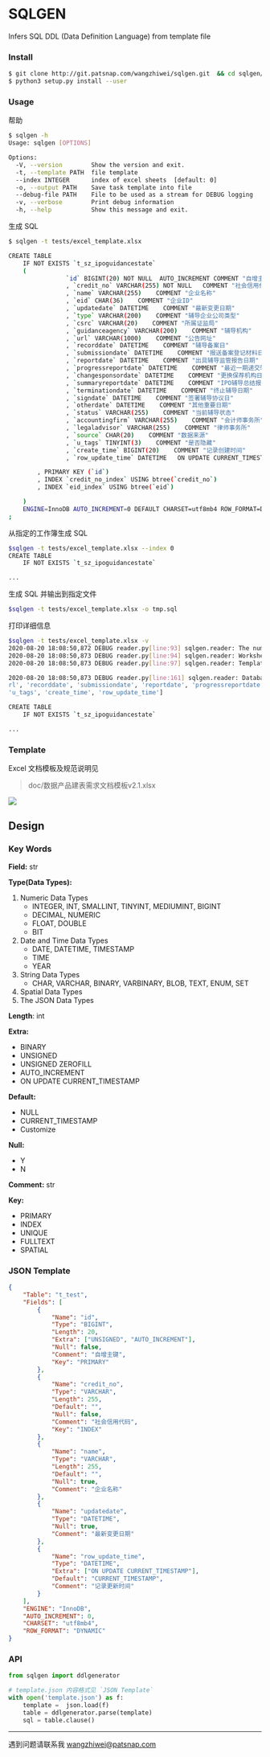 # SQLGEN

Infers SQL DDL (Data Definition Language) from template file

### Install

```bash
$ git clone http://git.patsnap.com/wangzhiwei/sqlgen.git  && cd sqlgen/
$ python3 setup.py install --user
```

### Usage

帮助
```bash
$ sqlgen -h
Usage: sqlgen [OPTIONS]

Options:
  -V, --version        Show the version and exit.
  -t, --template PATH  file template
  --index INTEGER      index of excel sheets  [default: 0]
  -o, --output PATH    Save task template into file
  --debug-file PATH    File to be used as a stream for DEBUG logging
  -v, --verbose        Print debug information
  -h, --help           Show this message and exit.
```

生成 SQL
```bash
$ sqlgen -t tests/excel_template.xlsx

CREATE TABLE
    IF NOT EXISTS `t_sz_ipoguidancestate`
    (
                `id` BIGINT(20) NOT NULL  AUTO_INCREMENT COMMENT "自增主键"
                , `credit_no` VARCHAR(255) NOT NULL   COMMENT "社会信用代码"
                , `name` VARCHAR(255)    COMMENT "企业名称"
                , `eid` CHAR(36)    COMMENT "企业ID"
                , `updatedate` DATETIME    COMMENT "最新变更日期"
                , `type` VARCHAR(200)    COMMENT "辅导企业公司类型"
                , `csrc` VARCHAR(20)    COMMENT "所属证监局"
                , `guidanceagency` VARCHAR(200)    COMMENT "辅导机构"
                , `url` VARCHAR(1000)    COMMENT "公告网址"
                , `recorddate` DATETIME    COMMENT "辅导备案日"
                , `submissiondate` DATETIME    COMMENT "报送备案登记材料日"
                , `reportdate` DATETIME    COMMENT "出具辅导监管报告日期"
                , `progressreportdate` DATETIME    COMMENT "最近一期递交辅导进展报告日期"
                , `changesponsordate` DATETIME    COMMENT "更换保荐机构日"
                , `summaryreportdate` DATETIME    COMMENT "IPO辅导总结报告日期"
                , `terminationdate` DATETIME    COMMENT "终止辅导日期"
                , `signdate` DATETIME    COMMENT "签署辅导协议日"
                , `otherdate` DATETIME    COMMENT "其他重要日期"
                , `status` VARCHAR(255)    COMMENT "当前辅导状态"
                , `accountingfirm` VARCHAR(255)    COMMENT "会计师事务所"
                , `legaladvisor` VARCHAR(255)    COMMENT "律师事务所"
                , `source` CHAR(20)    COMMENT "数据来源"
                , `u_tags` TINYINT(3)    COMMENT "是否隐藏"
                , `create_time` BIGINT(20)    COMMENT "记录创建时间"
                , `row_update_time` DATETIME   ON UPDATE CURRENT_TIMESTAMP COMMENT "记录更新时间"

        , PRIMARY KEY (`id`)
        , INDEX `credit_no_index` USING btree(`credit_no`)
        , INDEX `eid_index` USING btree(`eid`)

    )
    ENGINE=InnoDB AUTO_INCREMENT=0 DEFAULT CHARSET=utf8mb4 ROW_FORMAT=DYNAMIC
;
```

从指定的工作簿生成 SQL
```bash
$sqlgen -t tests/excel_template.xlsx --index 0
CREATE TABLE
    IF NOT EXISTS `t_sz_ipoguidancestate`

...
```

生成 SQL 并输出到指定文件
```bash
$sqlgen -t tests/excel_template.xlsx -o tmp.sql
```

打印详细信息
```bash
$sqlgen -t tests/excel_template.xlsx -v
2020-08-20 18:08:50,872 DEBUG reader.py[line:93] sqlgen.reader: The number of worksheets is 1
2020-08-20 18:08:50,873 DEBUG reader.py[line:94] sqlgen.reader: Worksheet name(s): ['Template']
2020-08-20 18:08:50,873 DEBUG reader.py[line:97] sqlgen.reader: Template rows: 37 columns: 16

2020-08-20 18:08:50,873 DEBUG reader.py[line:161] sqlgen.reader: Database: db_finance   Table: t_sz_ipoguidancestate    Fields: ['id', 'credit_no', 'name', 'eid', 'updatedate', 'type', 'csrc', 'guidanceagency', 'u
rl', 'recorddate', 'submissiondate', 'reportdate', 'progressreportdate', 'changesponsordate', 'summaryreportdate', 'terminationdate', 'signdate', 'otherdate', 'status', 'accountingfirm', 'legaladvisor', 'source',
'u_tags', 'create_time', 'row_update_time']

CREATE TABLE
    IF NOT EXISTS `t_sz_ipoguidancestate`

...
```

### Template

Excel 文档模板及规范说明见

> doc/数据产品建表需求文档模板v2.1.xlsx

![](./doc/template.png)

## Design

### Key Words

**Field:** str

**Type(Data Types):**

1. Numeric Data Types
   * INTEGER, INT, SMALLINT, TINYINT, MEDIUMINT, BIGINT
   * DECIMAL, NUMERIC
   * FLOAT, DOUBLE
   * BIT
2. Date and Time Data Types
   * DATE, DATETIME, TIMESTAMP
   * TIME
   * YEAR
3. String Data Types
   * CHAR, VARCHAR, BINARY, VARBINARY, BLOB, TEXT, ENUM, SET
4. Spatial Data Types
5. The JSON Data Types

**Length**: int

**Extra:**

- BINARY
- UNSIGNED
- UNSIGNED ZEROFILL
- AUTO_INCREMENT
- ON UPDATE CURRENT_TIMESTAMP

**Default:**

- NULL
- CURRENT_TIMESTAMP
- Customize

**Null:**

- Y
- N

**Comment:** str

**Key:**

- PRIMARY
- INDEX
- UNIQUE
- FULLTEXT
- SPATIAL

### JSON Template

```json
{
    "Table": "t_test",
    "Fields": [
        {
            "Name": "id",
            "Type": "BIGINT",
            "Length": 20,
            "Extra": ["UNSIGNED", "AUTO_INCREMENT"],
            "Null": false,
            "Comment": "自增主键",
            "Key": "PRIMARY"
        },
        {
            "Name": "credit_no",
            "Type": "VARCHAR",
            "Length": 255,
            "Default": "",
            "Null": false,
            "Comment": "社会信用代码",
            "Key": "INDEX"
        },
        {
            "Name": "name",
            "Type": "VARCHAR",
            "Length": 255,
            "Default": "",
            "Null": true,
            "Comment": "企业名称"
        },
        {
            "Name": "updatedate",
            "Type": "DATETIME",
            "Null": true,
            "Comment": "最新变更日期"
        },
        {
            "Name": "row_update_time",
            "Type": "DATETIME",
            "Extra": ["ON UPDATE CURRENT_TIMESTAMP"],
            "Default": "CURRENT_TIMESTAMP",
            "Comment": "记录更新时间"
        }
    ],
    "ENGINE": "InnoDB",
    "AUTO_INCREMENT": 0,
    "CHARSET": "utf8mb4",
    "ROW_FORMAT": "DYNAMIC"
}
```

### API

```python
from sqlgen import ddlgenerator

# template.json 内容格式见 `JSON Template`
with open('template.json') as f:
    template =  json.load(f)
    table = ddlgenerator.parse(template)
    sql = table.clause()

```

---
遇到问题请联系我 wangzhiwei@patsnap.com
